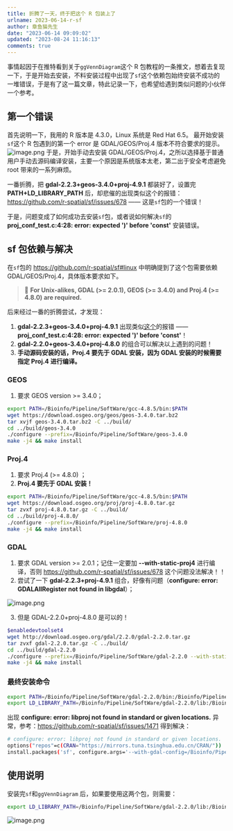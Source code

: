 ```yaml
---
title: 折腾了一天，终于把这个 R 包装上了
urlname: 2023-06-14-r-sf
author: 章鱼猫先生
date: "2023-06-14 09:09:02"
updated: "2023-08-24 11:16:13"
comments: true
---
```


事情起因于在推特看到关于`ggVennDiagram`这个 R 包教程的一条推文，想着去复现一下，于是开始去安装，不料安装过程中出现了`sf`这个依赖包始终安装不成功的一堆错误，于是有了这一篇文章，特此记录一下，也希望给遇到类似问题的小伙伴一个参考。

## 第一个错误

首先说明一下，我用的 R 版本是 4.3.0，Linux 系统是 Red Hat 6.5。
最开始安装`sf`这个 R 包遇到的第一个 error 是 GDAL/GEOS/Proj.4 版本不符合要求的提示。
![image.png](https://shub-1251708715.cos.ap-guangzhou.myqcloud.com/elog-cookbook-img/FtlKgbSLps692sB0pokkqd6pQBm4.png)
于是，开始手动去安装 GDAL/GEOS/Proj.4，之所以选择基于普通用户手动去源码编译安装，主要一个原因是系统版本太老，第二出于安全考虑避免 root 带来的一系列麻烦。

一番折腾，把 **gdal-2.2.3+geos-3.4.0+proj-4.9.1** 都装好了，设置完 **PATH+LD_LIBRARY_PATH** 后，却悲催的出现类似这个的报错：<https://github.com/r-spatial/sf/issues/678> —— 这是`sf`包的一个错误！

于是，问题变成了如何成功去安装`sf`包，或者说如何解决`sf`的 **proj_conf_test.c:4:28: error: expected ')' before 'const'** 安装错误。

## sf 包依赖与解决

在`sf`包的 <https://github.com/r-spatial/sf#linux> 中明确提到了这个包需要依赖 GDAL/GEOS/Proj.4，具体版本要求如下。

> 📢 **For Unix-alikes, GDAL (>= 2.0.1), GEOS (>= 3.4.0) and Proj.4 (>= 4.8.0) are required.**

后来经过一番的折腾尝试，才发现：

1. **gdal-2.2.3+geos-3.4.0+proj-4.9.1** 出现类似[这个](https://github.com/r-spatial/sf/issues/678)的报错 —— **proj_conf_test.c:4:28: error: expected ')' before 'const'**！
2. **gdal-2.2.0+geos-3.4.0+proj-4.8.0** 的组合可以解决以上遇到的问题！
3. **手动源码安装的话，Proj.4 要先于 GDAL 安装，因为 GDAL 安装的时候需要指定 Proj.4 进行编译。**

### GEOS

1. 要求 GEOS version >= 3.4.0；

```bash
export PATH=/Bioinfo/Pipeline/SoftWare/gcc-4.8.5/bin:$PATH
wget https://download.osgeo.org/geos/geos-3.4.0.tar.bz2
tar xvjf geos-3.4.0.tar.bz2 -C ../build/
cd ../build/geos-3.4.0
./configure --prefix=/Bioinfo/Pipeline/SoftWare/geos-3.4.0
make -j4 && make install
```

### Proj.4

1. 要求 Proj.4 (>= 4.8.0) ；
2. **Proj.4 要先于 GDAL 安装！**

```bash
export PATH=/Bioinfo/Pipeline/SoftWare/gcc-4.8.5/bin:$PATH
wget https://download.osgeo.org/proj/proj-4.8.0.tar.gz
tar zvxf proj-4.8.0.tar.gz -C ../build/
cd ../build/proj-4.8.0/
./configure --prefix=/Bioinfo/Pipeline/SoftWare/proj-4.8.0
make -j4 && make install
```

### GDAL

1. 要求 GDAL version >= 2.0.1；记住一定要加 **--with-static-proj4** 进行编译，否则 <https://github.com/r-spatial/sf/issues/678> 这个问题没法解决！！
2. 尝试了一下 **gdal-2.2.3+proj-4.9.1** 组合，好像有问题（**configure: error: GDALAllRegister not found in libgdal**）；

![image.png](https://shub-1251708715.cos.ap-guangzhou.myqcloud.com/elog-cookbook-img/FlfgB4IbTnfSdtgFBbXwTw9Upwms.png)

3.  但是 GDAL-2.2.0+proj-4.8.0 是可以的！

```bash
$enabledevtoolset4
wget http://download.osgeo.org/gdal/2.2.0/gdal-2.2.0.tar.gz
tar zvxf gdal-2.2.0.tar.gz -C ../build/
cd ../build/gdal-2.2.0
./configure --prefix=/Bioinfo/Pipeline/SoftWare/gdal-2.2.0 --with-static-proj4=/Bioinfo/Pipeline/SoftWare/proj-4.8.0/
make -j4 && make install
```

### 最终安装命令

```bash
export PATH=/Bioinfo/Pipeline/SoftWare/gdal-2.2.0/bin:/Bioinfo/Pipeline/SoftWare/geos-3.4.0/bin:/Bioinfo/Pipeline/SoftWare/proj-4.8.0/bin:$PATH
export LD_LIBRARY_PATH=/Bioinfo/Pipeline/SoftWare/gdal-2.2.0/lib:/Bioinfo/Pipeline/SoftWare/geos-3.4.0/lib:/Bioinfo/Pipeline/SoftWare/proj-4.8.0/lib:$LD_LIBRARY_PATH
```

出现 **configure: error: libproj not found in standard or given locations.** 异常，参考：<https://github.com/r-spatial/sf/issues/1471> 得到解决：

```bash
# configure: error: libproj not found in standard or given locations.
options("repos"=c(CRAN="https://mirrors.tuna.tsinghua.edu.cn/CRAN/"))
install.packages('sf', configure.args='--with-gdal-config=/Bioinfo/Pipeline/SoftWare/gdal-2.2.0/bin/gdal-config --with-geos-config=/Bioinfo/Pipeline/SoftWare/geos-3.4.0/bin/geos-config --with-proj-include=/Bioinfo/Pipeline/SoftWare/proj-4.8.0/include --with-proj-lib=/Bioinfo/Pipeline/SoftWare/proj-4.8.0/lib', configure.vars='GDAL_DATA=/Bioinfo/Pipeline/SoftWare/gdal-2.2.0/share/gdal')
```

## 使用说明

安装完`sf`和`ggVennDiagram` 后，如果要使用这两个包，则需要：

```bash
export LD_LIBRARY_PATH=/Bioinfo/Pipeline/SoftWare/gdal-2.2.0/lib:/Bioinfo/Pipeline/SoftWare/geos-3.4.0/lib:/Bioinfo/Pipeline/SoftWare/proj-4.8.0/lib:$LD_LIBRARY_PATH
```

![image.png](https://shub-1251708715.cos.ap-guangzhou.myqcloud.com/elog-cookbook-img/Fk8F_-rrGUUjSv4dynyiGMZXOteH.png)
